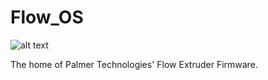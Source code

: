 # Flow_OS
![alt text](https://lh5.googleusercontent.com/Lwdu2G8o2au7vMhPaGYTuDFYEEw8whEpqyvhuQzFcWPhfGFh3TJnNWmKP8yCu--0l1hao4hvARloyXc6Lr6N0fA4sUjxQPLLp6S0Di4xWy89u2RvSdg=w1280)

The home of Palmer Technologies' Flow Extruder Firmware. 

